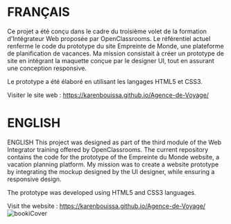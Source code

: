 
# FRANÇAIS

Ce projet a été conçu dans le cadre du troisième volet de la formation d'Intégrateur Web proposée par OpenClassrooms. Le référentiel actuel renferme le code du prototype du site Empreinte de Monde, une plateforme de planification de vacances.
Ma mission consistait à créer un prototype de site en intégrant la maquette conçue par le designer UI, tout en assurant une conception responsive.

Le prototype a été élaboré en utilisant les langages HTML5 et CSS3.

Visiter le site web : https://karenbouissa.github.io/Agence-de-Voyage/

# ENGLISH

ENGLISH
This project was designed as part of the third module of the Web Integrator training offered by OpenClassrooms. The current repository contains the code for the prototype of the Empreinte du Monde website, a vacation planning platform.
My mission was to create a website prototype by integrating the mockup designed by the UI designer, while ensuring a responsive design.

The prototype was developed using HTML5 and CSS3 languages.

Visit the website : https://karenbouissa.github.io/Agence-de-Voyage/
![bookiCover](https://github.com/karenbouissa/Agence-de-Voyage/assets/127218821/82626f7c-56fe-4bc8-93fa-471e5dff04a5)
